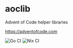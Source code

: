 # aoclib

Advent of Code helper libraries

https://adventofcode.com

![Go CI](https://github.com/glennhartmann/aoclib/actions/workflows/go.yml/badge.svg?event=push) ![Nix CI](https://github.com/glennhartmann/aoclib/actions/workflows/nix.yml/badge.svg?event=push)
